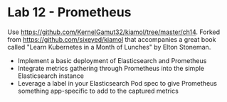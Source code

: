 # Lab 12 - Prometheus

Use https://github.com/KernelGamut32/kiamol/tree/master/ch14. Forked from https://github.com/sixeyed/kiamol that accompanies a great book called "Learn Kubernetes in a Month of Lunches" by Elton Stoneman.

* Implement a basic deployment of Elasticsearch and Prometheus
* Integrate metrics gathering through Prometheus into the simple Elasticsearch instance
* Leverage a label in your Elasticsearch Pod spec to give Prometheus something app-specific to add to the captured metrics
